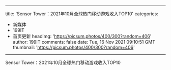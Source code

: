
---
title: 'Sensor Tower：2021年10月全球热门移动游戏收入TOP10'
categories: 
 - 新媒体
 - 199IT
 - 首页更新
headimg: 'https://picsum.photos/400/300?random=406'
author: 199IT
comments: false
date: Tue, 16 Nov 2021 09:10:51 GMT
thumbnail: 'https://picsum.photos/400/300?random=406'
---

<div>   
Sensor Tower：2021年10月全球热门移动游戏收入TOP10  
</div>
            